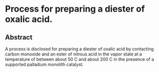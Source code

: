 # Process for preparing a diester of oxalic acid.

## Abstract
A process is disclosed for preparing a diester of oxalic acid by contacting carbon monoxide and an ester of nitrous acid in the vapor state at a temperature of between about 50 C and about 200 C in the presence of a supported palladium monolith catalyst.